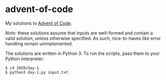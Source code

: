 # advent-of-code

My solutions to [Advent of Code](https://adventofcode.com/2020/about).

*Note:* these solutions assume that inputs are well-formed and contain a valid solution, unless otherwise specified. As such, nice-to-haves like error handling remain unimplemented.

The solutions are written in Python 3. To run the scripts, pass them to your Python interpreter:

```
$ cd 2020/day-1
$ python3 day-1.py input.txt
```